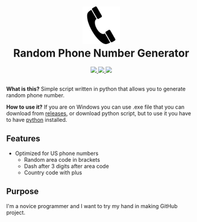<h1 align = 'center'>
    <img 
        src = '/assets/icon.png' 
        height = '100' 
        width = '100' 
        alt = 'Icon' 
    />
    <br>
    Random Phone Number Generator
    <br>
</h1>

<div align = 'center'>
    <a href = 'https://github.com/jedrzejme/RandomPhoneNumberGenerator/issues'>
        <img src = 'https://img.shields.io/github/issues/jedrzejme/RandomPhoneNumberGenerator'/>
    </a>
    <a href = 'https://github.com/jedrzejme/RandomPhoneNumberGenerator/pulls'>
        <img src = 'https://img.shields.io/github/issues-pr/jedrzejme/RandomPhoneNumberGenerator'/>
    </a>
    <a href = 'https://github.com/jedrzejme/RandomPhoneNumberGenerator/releases'>
        <img src = 'https://img.shields.io/github/v/release/jedrzejme/RandomPhoneNumberGenerator?include_prereleases&label=Latest%20Release'/>
    </a>
</div>

<br>

**What is this?** Simple script written in python that allows you to generate random phone number.

**How to use it?** If you are on Windows you can use .exe file that you can download from [releases](https://github.com/jedrzejme/RandomPhoneNumberGenerator/releases), or download python script, but to use it you have to have [python](https://www.python.org/downloads/) installed.

## Features
* Optimized for US phone numbers
    * Random area code in brackets
    * Dash after 3 digits after area code
    * Country code with plus

## Purpose
I'm a novice programmer and I want to try my hand in making GitHub project.

